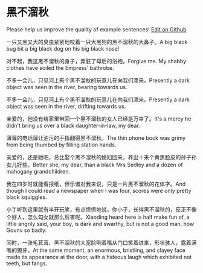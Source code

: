 # 黑不溜秋

Please help us improve the quality of example sentences! [Edit on Github](https://github.com/jiyushe/jiyu-example-sentence-source/blob/main/chinese/heibuliuqiu.md)

<p><span class="chinese">一只又黑又大的臭虫紧紧地咬着一只大黑狗的黑不溜秋的大鼻子。</span><span class="english">A big black bug bit a big black dog on his big black nose!</span></p>

<p><span class="chinese">对不起，我这黑不溜秋的身子，弄脏了母后的浴袍。</span><span class="english">Forgive me. My shabby clothes have soiled the Empress' bathrobe.</span></p>

<p><span class="chinese">不多一会儿，只见河上有个黑不溜秋的玩意儿在向我们漂来。</span><span class="english">Presently a dark object was seen in the river, bearing towards us.</span></p>

<p><span class="chinese">不多一会儿，只见河上有个黑不溜秋的玩意儿在向我们漂来。</span><span class="english">Presently a dark object was seen in the river, drifting towards us.</span></p>

<p><span class="chinese">亲爱的，他没有给家里带回一个黑不溜秋的女人已经是万幸了。</span><span class="english">It's a mercy he didn't bring us over a black daughter-in-law, my dear.</span></p>

<p><span class="chinese">薄薄的电话薄让油污的手指翻得黑不溜秋。</span><span class="english">The thin phone book was grimy from being thumbed by filling station hands.</span></p>

<p><span class="chinese">亲爱的，还是她吧，总比娶个黑不溜秋的媳妇回来，养出十来个黄黑脸皮的孙子孙女儿好些。</span><span class="english">Better she, my dear, than a black Mrs Sedley and a dozen of mahogany grandchildren.</span></p>

<p><span class="chinese">我在四岁时就能看报纸，但乐谱对我来说，只是一片黑不溜秋的花体字。</span><span class="english">And though I could read a newspaper when I was four, scores were only pretty black squiggles.</span></p>

<p><span class="chinese">小丁听到这里就有半开玩笑，有点愤愤地说，你小子，长得黑不溜秋的，反正不像个好人，怎么勾女就那么厉害呢。</span><span class="english">Xiaoding heard here is half make fun of, a little angrily said, your boy, is dark and swarthy, but is not a good man, how Gounv so badly.</span></p>

<p><span class="chinese">同时，一张毛茸茸、黑不溜秋的大宽脸咧着嘴从门口笑着进来，形状骇人，露着满嘴的獠牙。</span><span class="english">At the same moment, an enormous, bristling, and clayey face made its appearance at the door, with a hideous laugh which exhibited not teeth, but fangs.</span></p>

